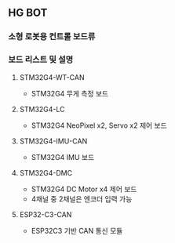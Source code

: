 ## HG BOT
### 소형 로봇용 컨트롤 보드류

### 보드 리스트 및 설명
1. STM32G4-WT-CAN
    - STM32G4 무게 측정 보드

2. STM32G4-LC
    - STM32G4 NeoPixel x2, Servo x2 제어 보드

3. STM32G4-IMU-CAN
    - STM32G4 IMU 보드

4. STM32G4-DMC
    - STM32G4 DC Motor x4 제어 보드
    - 4채널 중 2채널은 엔코더 입력 가능

5. ESP32-C3-CAN
    - ESP32C3 기반 CAN 통신 모듈
